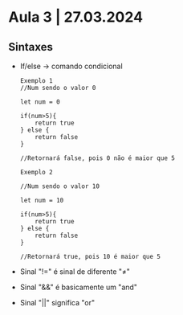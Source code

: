 # Aula 3 | 27.03.2024

## Sintaxes

- If/else -> comando condicional

    ```
    Exemplo 1
    //Num sendo o valor 0

    let num = 0

    if(num>5){
        return true
    } else {
        return false
    }

    //Retornará false, pois 0 não é maior que 5

    Exemplo 2

    //Num sendo o valor 10

    let num = 10

    if(num>5){
        return true
    } else {
        return false
    }

    //Retornará true, pois 10 é maior que 5
    ```

- Sinal "!=" é sinal de diferente "≠"
- Sinal "&&" é basicamente um "and"
- Sinal "||" significa "or" 
